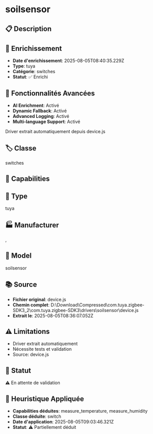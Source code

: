 # soilsensor

## 📋 Description

## 🔧 Enrichissement
- **Date d'enrichissement**: 2025-08-05T08:40:35.229Z
- **Type**: tuya
- **Catégorie**: switches
- **Statut**: ✅ Enrichi

## 🚀 Fonctionnalités Avancées
- **AI Enrichment**: Activé
- **Dynamic Fallback**: Activé
- **Advanced Logging**: Activé
- **Multi-language Support**: Activé

Driver extrait automatiquement depuis device.js

## 🏷️ Classe
switches

## 🔧 Capabilities


## 📡 Type
tuya

## 🏭 Manufacturer
, 

## 📱 Model
soilsensor

## 📚 Source
- **Fichier original**: device.js
- **Chemin complet**: D:\Download\Compressed\com.tuya.zigbee-SDK3_2\com.tuya.zigbee-SDK3\drivers\soilsensor\device.js
- **Extrait le**: 2025-08-05T08:36:07.052Z

## ⚠️ Limitations
- Driver extrait automatiquement
- Nécessite tests et validation
- Source: device.js

## 🚀 Statut
⚠️ En attente de validation

## 🧠 Heuristique Appliquée
- **Capabilities déduites**: measure_temperature, measure_humidity
- **Classe déduite**: switch
- **Date d'application**: 2025-08-05T09:03:46.321Z
- **Statut**: ⚠️ Partiellement déduit
